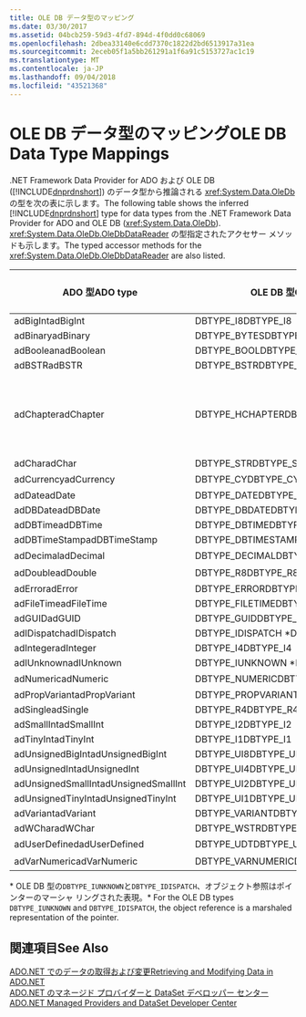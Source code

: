 ```yaml
---
title: OLE DB データ型のマッピング
ms.date: 03/30/2017
ms.assetid: 04bcb259-59d3-4fd7-894d-4f0dd0c68069
ms.openlocfilehash: 2dbea33140e6cdd7370c1822d2bd6513917a31ea
ms.sourcegitcommit: 2eceb05f1a5bb261291a1f6a91c5153727ac1c19
ms.translationtype: MT
ms.contentlocale: ja-JP
ms.lasthandoff: 09/04/2018
ms.locfileid: "43521368"
---
```

# <a name="ole-db-data-type-mappings"></a><span data-ttu-id="13fc7-102">OLE DB データ型のマッピング</span><span class="sxs-lookup"><span data-stu-id="13fc7-102">OLE DB Data Type Mappings</span></span>
<span data-ttu-id="13fc7-103">.NET Framework Data Provider for ADO および OLE DB ([!INCLUDE[dnprdnshort](../../../../includes/dnprdnshort-md.md)]) のデータ型から推論される <xref:System.Data.OleDb> の型を次の表に示します。</span><span class="sxs-lookup"><span data-stu-id="13fc7-103">The following table shows the inferred [!INCLUDE[dnprdnshort](../../../../includes/dnprdnshort-md.md)] type for data types from the .NET Framework Data Provider for ADO and OLE DB (<xref:System.Data.OleDb>).</span></span> <span data-ttu-id="13fc7-104"><xref:System.Data.OleDb.OleDbDataReader> の型指定されたアクセサー メソッドも示します。</span><span class="sxs-lookup"><span data-stu-id="13fc7-104">The typed accessor methods for the <xref:System.Data.OleDb.OleDbDataReader> are also listed.</span></span>  
  
|<span data-ttu-id="13fc7-105">ADO 型</span><span class="sxs-lookup"><span data-stu-id="13fc7-105">ADO type</span></span>|<span data-ttu-id="13fc7-106">OLE DB 型</span><span class="sxs-lookup"><span data-stu-id="13fc7-106">OLE DB type</span></span>|[!INCLUDE[dnprdnshort](../../../../includes/dnprdnshort-md.md)]<span data-ttu-id="13fc7-107"> 型</span><span class="sxs-lookup"><span data-stu-id="13fc7-107"> type</span></span>|[!INCLUDE[dnprdnshort](../../../../includes/dnprdnshort-md.md)]<span data-ttu-id="13fc7-108"> の型指定されたアクセサー</span><span class="sxs-lookup"><span data-stu-id="13fc7-108"> typed accessor</span></span>|  
|--------------|-----------------|----------------------------------------------------------------------|--------------------------------------------------------------------------------|  
|<span data-ttu-id="13fc7-109">adBigInt</span><span class="sxs-lookup"><span data-stu-id="13fc7-109">adBigInt</span></span>|<span data-ttu-id="13fc7-110">DBTYPE_I8</span><span class="sxs-lookup"><span data-stu-id="13fc7-110">DBTYPE_I8</span></span>|<span data-ttu-id="13fc7-111">Int64</span><span class="sxs-lookup"><span data-stu-id="13fc7-111">Int64</span></span>|<span data-ttu-id="13fc7-112">GetInt64()</span><span class="sxs-lookup"><span data-stu-id="13fc7-112">GetInt64()</span></span>|  
|<span data-ttu-id="13fc7-113">adBinary</span><span class="sxs-lookup"><span data-stu-id="13fc7-113">adBinary</span></span>|<span data-ttu-id="13fc7-114">DBTYPE_BYTES</span><span class="sxs-lookup"><span data-stu-id="13fc7-114">DBTYPE_BYTES</span></span>|<span data-ttu-id="13fc7-115">Byte[]</span><span class="sxs-lookup"><span data-stu-id="13fc7-115">Byte[]</span></span>|<span data-ttu-id="13fc7-116">GetBytes()</span><span class="sxs-lookup"><span data-stu-id="13fc7-116">GetBytes()</span></span>|  
|<span data-ttu-id="13fc7-117">adBoolean</span><span class="sxs-lookup"><span data-stu-id="13fc7-117">adBoolean</span></span>|<span data-ttu-id="13fc7-118">DBTYPE_BOOL</span><span class="sxs-lookup"><span data-stu-id="13fc7-118">DBTYPE_BOOL</span></span>|<span data-ttu-id="13fc7-119">Boolean</span><span class="sxs-lookup"><span data-stu-id="13fc7-119">Boolean</span></span>|<span data-ttu-id="13fc7-120">GetBoolean()</span><span class="sxs-lookup"><span data-stu-id="13fc7-120">GetBoolean()</span></span>|  
|<span data-ttu-id="13fc7-121">adBSTR</span><span class="sxs-lookup"><span data-stu-id="13fc7-121">adBSTR</span></span>|<span data-ttu-id="13fc7-122">DBTYPE_BSTR</span><span class="sxs-lookup"><span data-stu-id="13fc7-122">DBTYPE_BSTR</span></span>|<span data-ttu-id="13fc7-123">String</span><span class="sxs-lookup"><span data-stu-id="13fc7-123">String</span></span>|<span data-ttu-id="13fc7-124">GetString()</span><span class="sxs-lookup"><span data-stu-id="13fc7-124">GetString()</span></span>|  
|<span data-ttu-id="13fc7-125">adChapter</span><span class="sxs-lookup"><span data-stu-id="13fc7-125">adChapter</span></span>|<span data-ttu-id="13fc7-126">DBTYPE_HCHAPTER</span><span class="sxs-lookup"><span data-stu-id="13fc7-126">DBTYPE_HCHAPTER</span></span>|<span data-ttu-id="13fc7-127">`DataReader` によってサポートされます。</span><span class="sxs-lookup"><span data-stu-id="13fc7-127">Supported through the `DataReader`.</span></span> <span data-ttu-id="13fc7-128">参照してください[DataReader によるデータの取得](../../../../docs/framework/data/adonet/retrieving-data-using-a-datareader.md)します。</span><span class="sxs-lookup"><span data-stu-id="13fc7-128">See [Retrieving Data Using a DataReader](../../../../docs/framework/data/adonet/retrieving-data-using-a-datareader.md).</span></span>|<span data-ttu-id="13fc7-129">GetValue()</span><span class="sxs-lookup"><span data-stu-id="13fc7-129">GetValue()</span></span>|  
|<span data-ttu-id="13fc7-130">adChar</span><span class="sxs-lookup"><span data-stu-id="13fc7-130">adChar</span></span>|<span data-ttu-id="13fc7-131">DBTYPE_STR</span><span class="sxs-lookup"><span data-stu-id="13fc7-131">DBTYPE_STR</span></span>|<span data-ttu-id="13fc7-132">String</span><span class="sxs-lookup"><span data-stu-id="13fc7-132">String</span></span>|<span data-ttu-id="13fc7-133">GetString()</span><span class="sxs-lookup"><span data-stu-id="13fc7-133">GetString()</span></span>|  
|<span data-ttu-id="13fc7-134">adCurrency</span><span class="sxs-lookup"><span data-stu-id="13fc7-134">adCurrency</span></span>|<span data-ttu-id="13fc7-135">DBTYPE_CY</span><span class="sxs-lookup"><span data-stu-id="13fc7-135">DBTYPE_CY</span></span>|<span data-ttu-id="13fc7-136">Decimal (10 進数型)</span><span class="sxs-lookup"><span data-stu-id="13fc7-136">Decimal</span></span>|<span data-ttu-id="13fc7-137">GetDecimal()</span><span class="sxs-lookup"><span data-stu-id="13fc7-137">GetDecimal()</span></span>|  
|<span data-ttu-id="13fc7-138">adDate</span><span class="sxs-lookup"><span data-stu-id="13fc7-138">adDate</span></span>|<span data-ttu-id="13fc7-139">DBTYPE_DATE</span><span class="sxs-lookup"><span data-stu-id="13fc7-139">DBTYPE_DATE</span></span>|<span data-ttu-id="13fc7-140">DateTime</span><span class="sxs-lookup"><span data-stu-id="13fc7-140">DateTime</span></span>|<span data-ttu-id="13fc7-141">GetDateTime()</span><span class="sxs-lookup"><span data-stu-id="13fc7-141">GetDateTime()</span></span>|  
|<span data-ttu-id="13fc7-142">adDBDate</span><span class="sxs-lookup"><span data-stu-id="13fc7-142">adDBDate</span></span>|<span data-ttu-id="13fc7-143">DBTYPE_DBDATE</span><span class="sxs-lookup"><span data-stu-id="13fc7-143">DBTYPE_DBDATE</span></span>|<span data-ttu-id="13fc7-144">DateTime</span><span class="sxs-lookup"><span data-stu-id="13fc7-144">DateTime</span></span>|<span data-ttu-id="13fc7-145">GetDateTime()</span><span class="sxs-lookup"><span data-stu-id="13fc7-145">GetDateTime()</span></span>|  
|<span data-ttu-id="13fc7-146">adDBTime</span><span class="sxs-lookup"><span data-stu-id="13fc7-146">adDBTime</span></span>|<span data-ttu-id="13fc7-147">DBTYPE_DBTIME</span><span class="sxs-lookup"><span data-stu-id="13fc7-147">DBTYPE_DBTIME</span></span>|<span data-ttu-id="13fc7-148">DateTime</span><span class="sxs-lookup"><span data-stu-id="13fc7-148">DateTime</span></span>|<span data-ttu-id="13fc7-149">GetDateTime()</span><span class="sxs-lookup"><span data-stu-id="13fc7-149">GetDateTime()</span></span>|  
|<span data-ttu-id="13fc7-150">adDBTimeStamp</span><span class="sxs-lookup"><span data-stu-id="13fc7-150">adDBTimeStamp</span></span>|<span data-ttu-id="13fc7-151">DBTYPE_DBTIMESTAMP</span><span class="sxs-lookup"><span data-stu-id="13fc7-151">DBTYPE_DBTIMESTAMP</span></span>|<span data-ttu-id="13fc7-152">DateTime</span><span class="sxs-lookup"><span data-stu-id="13fc7-152">DateTime</span></span>|<span data-ttu-id="13fc7-153">GetDateTime()</span><span class="sxs-lookup"><span data-stu-id="13fc7-153">GetDateTime()</span></span>|  
|<span data-ttu-id="13fc7-154">adDecimal</span><span class="sxs-lookup"><span data-stu-id="13fc7-154">adDecimal</span></span>|<span data-ttu-id="13fc7-155">DBTYPE_DECIMAL</span><span class="sxs-lookup"><span data-stu-id="13fc7-155">DBTYPE_DECIMAL</span></span>|<span data-ttu-id="13fc7-156">Decimal (10 進数型)</span><span class="sxs-lookup"><span data-stu-id="13fc7-156">Decimal</span></span>|<span data-ttu-id="13fc7-157">GetDecimal()</span><span class="sxs-lookup"><span data-stu-id="13fc7-157">GetDecimal()</span></span>|  
|<span data-ttu-id="13fc7-158">adDouble</span><span class="sxs-lookup"><span data-stu-id="13fc7-158">adDouble</span></span>|<span data-ttu-id="13fc7-159">DBTYPE_R8</span><span class="sxs-lookup"><span data-stu-id="13fc7-159">DBTYPE_R8</span></span>|<span data-ttu-id="13fc7-160">Double (倍精度浮動小数点型)</span><span class="sxs-lookup"><span data-stu-id="13fc7-160">Double</span></span>|<span data-ttu-id="13fc7-161">GetDouble()</span><span class="sxs-lookup"><span data-stu-id="13fc7-161">GetDouble()</span></span>|  
|<span data-ttu-id="13fc7-162">adError</span><span class="sxs-lookup"><span data-stu-id="13fc7-162">adError</span></span>|<span data-ttu-id="13fc7-163">DBTYPE_ERROR</span><span class="sxs-lookup"><span data-stu-id="13fc7-163">DBTYPE_ERROR</span></span>|<span data-ttu-id="13fc7-164">ExternalException</span><span class="sxs-lookup"><span data-stu-id="13fc7-164">ExternalException</span></span>|<span data-ttu-id="13fc7-165">GetValue()</span><span class="sxs-lookup"><span data-stu-id="13fc7-165">GetValue()</span></span>|  
|<span data-ttu-id="13fc7-166">adFileTime</span><span class="sxs-lookup"><span data-stu-id="13fc7-166">adFileTime</span></span>|<span data-ttu-id="13fc7-167">DBTYPE_FILETIME</span><span class="sxs-lookup"><span data-stu-id="13fc7-167">DBTYPE_FILETIME</span></span>|<span data-ttu-id="13fc7-168">DateTime</span><span class="sxs-lookup"><span data-stu-id="13fc7-168">DateTime</span></span>|<span data-ttu-id="13fc7-169">GetDateTime()</span><span class="sxs-lookup"><span data-stu-id="13fc7-169">GetDateTime()</span></span>|  
|<span data-ttu-id="13fc7-170">adGUID</span><span class="sxs-lookup"><span data-stu-id="13fc7-170">adGUID</span></span>|<span data-ttu-id="13fc7-171">DBTYPE_GUID</span><span class="sxs-lookup"><span data-stu-id="13fc7-171">DBTYPE_GUID</span></span>|<span data-ttu-id="13fc7-172">Guid</span><span class="sxs-lookup"><span data-stu-id="13fc7-172">Guid</span></span>|<span data-ttu-id="13fc7-173">GetGuid()</span><span class="sxs-lookup"><span data-stu-id="13fc7-173">GetGuid()</span></span>|  
|<span data-ttu-id="13fc7-174">adIDispatch</span><span class="sxs-lookup"><span data-stu-id="13fc7-174">adIDispatch</span></span>|<span data-ttu-id="13fc7-175">DBTYPE_IDISPATCH \*</span><span class="sxs-lookup"><span data-stu-id="13fc7-175">DBTYPE_IDISPATCH \*</span></span>|<span data-ttu-id="13fc7-176">Object</span><span class="sxs-lookup"><span data-stu-id="13fc7-176">Object</span></span>|<span data-ttu-id="13fc7-177">GetValue()</span><span class="sxs-lookup"><span data-stu-id="13fc7-177">GetValue()</span></span>|  
|<span data-ttu-id="13fc7-178">adInteger</span><span class="sxs-lookup"><span data-stu-id="13fc7-178">adInteger</span></span>|<span data-ttu-id="13fc7-179">DBTYPE_I4</span><span class="sxs-lookup"><span data-stu-id="13fc7-179">DBTYPE_I4</span></span>|<span data-ttu-id="13fc7-180">Int32</span><span class="sxs-lookup"><span data-stu-id="13fc7-180">Int32</span></span>|<span data-ttu-id="13fc7-181">GetInt32()</span><span class="sxs-lookup"><span data-stu-id="13fc7-181">GetInt32()</span></span>|  
|<span data-ttu-id="13fc7-182">adIUnknown</span><span class="sxs-lookup"><span data-stu-id="13fc7-182">adIUnknown</span></span>|<span data-ttu-id="13fc7-183">DBTYPE_IUNKNOWN \*</span><span class="sxs-lookup"><span data-stu-id="13fc7-183">DBTYPE_IUNKNOWN \*</span></span>|<span data-ttu-id="13fc7-184">Object</span><span class="sxs-lookup"><span data-stu-id="13fc7-184">Object</span></span>|<span data-ttu-id="13fc7-185">GetValue()</span><span class="sxs-lookup"><span data-stu-id="13fc7-185">GetValue()</span></span>|  
|<span data-ttu-id="13fc7-186">adNumeric</span><span class="sxs-lookup"><span data-stu-id="13fc7-186">adNumeric</span></span>|<span data-ttu-id="13fc7-187">DBTYPE_NUMERIC</span><span class="sxs-lookup"><span data-stu-id="13fc7-187">DBTYPE_NUMERIC</span></span>|<span data-ttu-id="13fc7-188">Decimal (10 進数型)</span><span class="sxs-lookup"><span data-stu-id="13fc7-188">Decimal</span></span>|<span data-ttu-id="13fc7-189">GetDecimal()</span><span class="sxs-lookup"><span data-stu-id="13fc7-189">GetDecimal()</span></span>|  
|<span data-ttu-id="13fc7-190">adPropVariant</span><span class="sxs-lookup"><span data-stu-id="13fc7-190">adPropVariant</span></span>|<span data-ttu-id="13fc7-191">DBTYPE_PROPVARIANT</span><span class="sxs-lookup"><span data-stu-id="13fc7-191">DBTYPE_PROPVARIANT</span></span>|<span data-ttu-id="13fc7-192">Object</span><span class="sxs-lookup"><span data-stu-id="13fc7-192">Object</span></span>|<span data-ttu-id="13fc7-193">GetValue()</span><span class="sxs-lookup"><span data-stu-id="13fc7-193">GetValue()</span></span>|  
|<span data-ttu-id="13fc7-194">adSingle</span><span class="sxs-lookup"><span data-stu-id="13fc7-194">adSingle</span></span>|<span data-ttu-id="13fc7-195">DBTYPE_R4</span><span class="sxs-lookup"><span data-stu-id="13fc7-195">DBTYPE_R4</span></span>|<span data-ttu-id="13fc7-196">Single</span><span class="sxs-lookup"><span data-stu-id="13fc7-196">Single</span></span>|<span data-ttu-id="13fc7-197">GetFloat()</span><span class="sxs-lookup"><span data-stu-id="13fc7-197">GetFloat()</span></span>|  
|<span data-ttu-id="13fc7-198">adSmallInt</span><span class="sxs-lookup"><span data-stu-id="13fc7-198">adSmallInt</span></span>|<span data-ttu-id="13fc7-199">DBTYPE_I2</span><span class="sxs-lookup"><span data-stu-id="13fc7-199">DBTYPE_I2</span></span>|<span data-ttu-id="13fc7-200">Int16</span><span class="sxs-lookup"><span data-stu-id="13fc7-200">Int16</span></span>|<span data-ttu-id="13fc7-201">GetInt16()</span><span class="sxs-lookup"><span data-stu-id="13fc7-201">GetInt16()</span></span>|  
|<span data-ttu-id="13fc7-202">adTinyInt</span><span class="sxs-lookup"><span data-stu-id="13fc7-202">adTinyInt</span></span>|<span data-ttu-id="13fc7-203">DBTYPE_I1</span><span class="sxs-lookup"><span data-stu-id="13fc7-203">DBTYPE_I1</span></span>|<span data-ttu-id="13fc7-204">Byte</span><span class="sxs-lookup"><span data-stu-id="13fc7-204">Byte</span></span>|<span data-ttu-id="13fc7-205">GetByte()</span><span class="sxs-lookup"><span data-stu-id="13fc7-205">GetByte()</span></span>|  
|<span data-ttu-id="13fc7-206">adUnsignedBigInt</span><span class="sxs-lookup"><span data-stu-id="13fc7-206">adUnsignedBigInt</span></span>|<span data-ttu-id="13fc7-207">DBTYPE_UI8</span><span class="sxs-lookup"><span data-stu-id="13fc7-207">DBTYPE_UI8</span></span>|<span data-ttu-id="13fc7-208">UInt64</span><span class="sxs-lookup"><span data-stu-id="13fc7-208">UInt64</span></span>|<span data-ttu-id="13fc7-209">GetValue()</span><span class="sxs-lookup"><span data-stu-id="13fc7-209">GetValue()</span></span>|  
|<span data-ttu-id="13fc7-210">adUnsignedInt</span><span class="sxs-lookup"><span data-stu-id="13fc7-210">adUnsignedInt</span></span>|<span data-ttu-id="13fc7-211">DBTYPE_UI4</span><span class="sxs-lookup"><span data-stu-id="13fc7-211">DBTYPE_UI4</span></span>|<span data-ttu-id="13fc7-212">UInt32</span><span class="sxs-lookup"><span data-stu-id="13fc7-212">UInt32</span></span>|<span data-ttu-id="13fc7-213">GetValue()</span><span class="sxs-lookup"><span data-stu-id="13fc7-213">GetValue()</span></span>|  
|<span data-ttu-id="13fc7-214">adUnsignedSmallInt</span><span class="sxs-lookup"><span data-stu-id="13fc7-214">adUnsignedSmallInt</span></span>|<span data-ttu-id="13fc7-215">DBTYPE_UI2</span><span class="sxs-lookup"><span data-stu-id="13fc7-215">DBTYPE_UI2</span></span>|<span data-ttu-id="13fc7-216">UInt16</span><span class="sxs-lookup"><span data-stu-id="13fc7-216">UInt16</span></span>|<span data-ttu-id="13fc7-217">GetValue()</span><span class="sxs-lookup"><span data-stu-id="13fc7-217">GetValue()</span></span>|  
|<span data-ttu-id="13fc7-218">adUnsignedTinyInt</span><span class="sxs-lookup"><span data-stu-id="13fc7-218">adUnsignedTinyInt</span></span>|<span data-ttu-id="13fc7-219">DBTYPE_UI1</span><span class="sxs-lookup"><span data-stu-id="13fc7-219">DBTYPE_UI1</span></span>|<span data-ttu-id="13fc7-220">Byte</span><span class="sxs-lookup"><span data-stu-id="13fc7-220">Byte</span></span>|<span data-ttu-id="13fc7-221">GetByte()</span><span class="sxs-lookup"><span data-stu-id="13fc7-221">GetByte()</span></span>|  
|<span data-ttu-id="13fc7-222">adVariant</span><span class="sxs-lookup"><span data-stu-id="13fc7-222">adVariant</span></span>|<span data-ttu-id="13fc7-223">DBTYPE_VARIANT</span><span class="sxs-lookup"><span data-stu-id="13fc7-223">DBTYPE_VARIANT</span></span>|<span data-ttu-id="13fc7-224">Object</span><span class="sxs-lookup"><span data-stu-id="13fc7-224">Object</span></span>|<span data-ttu-id="13fc7-225">GetValue()</span><span class="sxs-lookup"><span data-stu-id="13fc7-225">GetValue()</span></span>|  
|<span data-ttu-id="13fc7-226">adWChar</span><span class="sxs-lookup"><span data-stu-id="13fc7-226">adWChar</span></span>|<span data-ttu-id="13fc7-227">DBTYPE_WSTR</span><span class="sxs-lookup"><span data-stu-id="13fc7-227">DBTYPE_WSTR</span></span>|<span data-ttu-id="13fc7-228">String</span><span class="sxs-lookup"><span data-stu-id="13fc7-228">String</span></span>|<span data-ttu-id="13fc7-229">GetString()</span><span class="sxs-lookup"><span data-stu-id="13fc7-229">GetString()</span></span>|  
|<span data-ttu-id="13fc7-230">adUserDefined</span><span class="sxs-lookup"><span data-stu-id="13fc7-230">adUserDefined</span></span>|<span data-ttu-id="13fc7-231">DBTYPE_UDT</span><span class="sxs-lookup"><span data-stu-id="13fc7-231">DBTYPE_UDT</span></span>|<span data-ttu-id="13fc7-232">サポート外</span><span class="sxs-lookup"><span data-stu-id="13fc7-232">not supported</span></span>||  
|<span data-ttu-id="13fc7-233">adVarNumeric</span><span class="sxs-lookup"><span data-stu-id="13fc7-233">adVarNumeric</span></span>|<span data-ttu-id="13fc7-234">DBTYPE_VARNUMERIC</span><span class="sxs-lookup"><span data-stu-id="13fc7-234">DBTYPE_VARNUMERIC</span></span>|<span data-ttu-id="13fc7-235">サポート外</span><span class="sxs-lookup"><span data-stu-id="13fc7-235">not supported</span></span>||  
  
 <span data-ttu-id="13fc7-236">\* OLE DB 型の`DBTYPE_IUNKNOWN`と`DBTYPE_IDISPATCH`、オブジェクト参照はポインターのマーシャ リングされた表現。</span><span class="sxs-lookup"><span data-stu-id="13fc7-236">\* For the OLE DB types `DBTYPE_IUNKNOWN` and `DBTYPE_IDISPATCH`, the object reference is a marshaled representation of the pointer.</span></span>  
  
## <a name="see-also"></a><span data-ttu-id="13fc7-237">関連項目</span><span class="sxs-lookup"><span data-stu-id="13fc7-237">See Also</span></span>  
 [<span data-ttu-id="13fc7-238">ADO.NET でのデータの取得および変更</span><span class="sxs-lookup"><span data-stu-id="13fc7-238">Retrieving and Modifying Data in ADO.NET</span></span>](../../../../docs/framework/data/adonet/retrieving-and-modifying-data.md)  
 [<span data-ttu-id="13fc7-239">ADO.NET のマネージド プロバイダーと DataSet デベロッパー センター</span><span class="sxs-lookup"><span data-stu-id="13fc7-239">ADO.NET Managed Providers and DataSet Developer Center</span></span>](https://go.microsoft.com/fwlink/?LinkId=217917)
